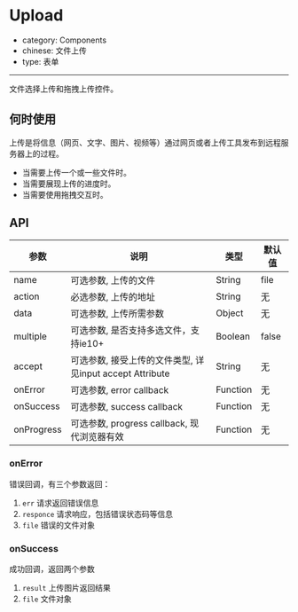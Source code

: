 # Upload

- category: Components
- chinese: 文件上传
- type: 表单

---

文件选择上传和拖拽上传控件。

## 何时使用

上传是将信息（网页、文字、图片、视频等）通过网页或者上传工具发布到远程服务器上的过程。

- 当需要上传一个或一些文件时。
- 当需要展现上传的进度时。
- 当需要使用拖拽交互时。

## API

| 参数        | 说明                                                      | 类型        | 默认值 |
|----------- |---------------------------------------------------------  | ---------- |-------|
| name       | 可选参数, 上传的文件                                         | String      | file    |
| action     | 必选参数, 上传的地址                                         | String      | 无    |
| data       | 可选参数, 上传所需参数                                       | Object      | 无    |
| multiple   | 可选参数, 是否支持多选文件，支持ie10+                        | Boolean     | false |
| accept     | 可选参数, 接受上传的文件类型, 详见input accept Attribute     | String      | 无    |
| onError    | 可选参数, error callback                                   |Function     | 无    |
| onSuccess  | 可选参数, success callback                                 | Function     | 无    |
| onProgress | 可选参数, progress callback, 现代浏览器有效                  | Function     | 无    |

### onError

错误回调，有三个参数返回：

1. `err` 请求返回错误信息
2. `responce` 请求响应，包括错误状态码等信息
3. `file` 错误的文件对象

### onSuccess

成功回调，返回两个参数

1. `result` 上传图片返回结果
2. `file` 文件对象
